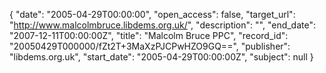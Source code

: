 {
  "date": "2005-04-29T00:00:00", 
  "open_access": false, 
  "target_url": "http://www.malcolmbruce.libdems.org.uk/", 
  "description": "", 
  "end_date": "2007-12-11T00:00:00Z", 
  "title": "Malcolm Bruce PPC", 
  "record_id": "20050429T000000/fZt2T+3MaXzPJCPwHZO9GQ==", 
  "publisher": "libdems.org.uk", 
  "start_date": "2005-04-29T00:00:00Z", 
  "subject": null
}

